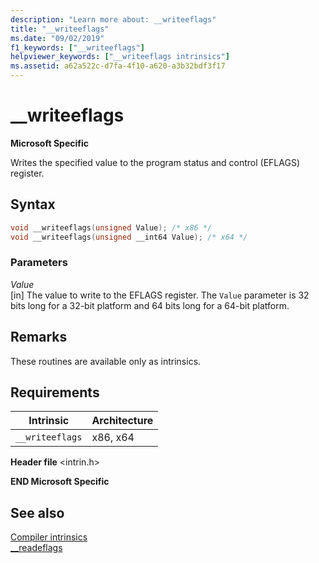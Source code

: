 ```yaml
---
description: "Learn more about: __writeeflags"
title: "__writeeflags"
ms.date: "09/02/2019"
f1_keywords: ["__writeeflags"]
helpviewer_keywords: ["__writeeflags intrinsics"]
ms.assetid: a62a522c-d7fa-4f10-a620-a3b32bdf3f17
---
```

# __writeeflags

**Microsoft Specific**

Writes the specified value to the program status and control (EFLAGS) register.

## Syntax

```C
void __writeeflags(unsigned Value); /* x86 */
void __writeeflags(unsigned __int64 Value); /* x64 */
```

### Parameters

*Value*\
[in] The value to write to the EFLAGS register. The `Value` parameter is 32 bits long for a 32-bit platform and 64 bits long for a 64-bit platform.

## Remarks

These routines are available only as intrinsics.

## Requirements

|Intrinsic|Architecture|
|---------------|------------------|
|`__writeeflags`|x86, x64|

**Header file** \<intrin.h>

**END Microsoft Specific**

## See also

[Compiler intrinsics](../intrinsics/compiler-intrinsics.md)\
[__readeflags](../intrinsics/readeflags.md)
